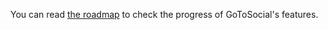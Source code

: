 You can read [the roadmap](https://github.com/superseriousbusiness/gotosocial/blob/main/ROADMAP.md) to check the progress of GoToSocial's features.
